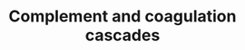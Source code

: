 ---
annotations:
- type: Pathway Ontology
  value: coagulation cascade pathway
- type: Pathway Ontology
  value: complement system pathway
authors:
- 169.230.77.174
- MaintBot
- Thomas
- Khanspers
- AlexanderPico
- Christine Chichester
- Ddigles
- Egonw
- Mkutmon
- Eweitz
description: 'The complement system is a proteolytic cascade in blood plasma and a
  mediator of innate immunity, a nonspecific defense mechanism against pathogens.
  There are three pathways of complement activation: the classical pathway, the lectin
  pathway, and the alternative pathway. All of these pathways generate a crucial enzymatic
  activity that, in turn, generates the effector molecules of complement. The main
  consequences of complement activation are the opsonization of pathogens, the recruitment
  of inflammatory and immunocompetent cells, and the direct killing of pathogens.
  Blood coagulation is another series of proenzyme-to-serine protease conversions,
  culminating the formation of thrombin, the enzyme responsible for the conversion
  of soluble fibrinogen to the insoluble fibrin clot. Protease-activated receptors,
  such as those activated by thrombin, are members of G protein-coupled receptors
  and function as a mediator of innate immunity. The kallikrein-kinin system is an
  endogenous metabolic cascade, triggering of which results in the release of vasoactive
  kinins (bradykinin-related peptides). Kinin peptides are implicated in many physiological
  and pathological processes including the regulation of blood pressure and sodium
  homeostasis, inflammatory processes, and the cardioprotective effects of preconditioning.
  Source: [http://www.genome.jp/dbget-bin/www_bget?pathway:map04610 KEGG]'
last-edited: 2021-05-16
organisms:
- Rattus norvegicus
redirect_from:
- /index.php/Pathway:WP547
- /instance/WP547
schema-jsonld:
- '@context': https://schema.org/
  '@id': https://wikipathways.github.io/pathways/WP547.html
  '@type': Dataset
  creator:
    '@type': Organization
    name: WikiPathways
  description: 'The complement system is a proteolytic cascade in blood plasma and
    a mediator of innate immunity, a nonspecific defense mechanism against pathogens.
    There are three pathways of complement activation: the classical pathway, the
    lectin pathway, and the alternative pathway. All of these pathways generate a
    crucial enzymatic activity that, in turn, generates the effector molecules of
    complement. The main consequences of complement activation are the opsonization
    of pathogens, the recruitment of inflammatory and immunocompetent cells, and the
    direct killing of pathogens. Blood coagulation is another series of proenzyme-to-serine
    protease conversions, culminating the formation of thrombin, the enzyme responsible
    for the conversion of soluble fibrinogen to the insoluble fibrin clot. Protease-activated
    receptors, such as those activated by thrombin, are members of G protein-coupled
    receptors and function as a mediator of innate immunity. The kallikrein-kinin
    system is an endogenous metabolic cascade, triggering of which results in the
    release of vasoactive kinins (bradykinin-related peptides). Kinin peptides are
    implicated in many physiological and pathological processes including the regulation
    of blood pressure and sodium homeostasis, inflammatory processes, and the cardioprotective
    effects of preconditioning. Source: [http://www.genome.jp/dbget-bin/www_bget?pathway:map04610
    KEGG]'
  keywords:
  - C4bp
  - C1qa
  - F13b
  - C2
  - C8b
  - Klkb1
  - Plau
  - RGD:727845
  - Serpina1
  - Plaur
  - F2r
  - C7
  - F3
  - RGD:735225
  - C6
  - C5r1
  - Thbd
  - F5
  - Plg
  - Serpinf2
  - C4a
  - Serpine1
  - Kng1
  - Cd59
  - Masp2
  - Cfi
  - Cr2
  - Fgb
  - Serpinc1
  - A2m
  - Serpind1
  - F2
  - C3
  - C1r
  - F10
  - F7
  - Proc
  - Mcp
  - Tfpi
  - C3ar1
  - Bradykinin
  - F12
  - Plat
  - Masp1
  - Bdkrb1
  - H2-Bf
  - Hc
  - Serpina5
  - Adn
  - Cfh
  - Pros1
  - Daf1
  - C9
  - Cpb2
  - C1qb
  - Mbl1
  - F9
  - Crry
  - RGD:621759
  - F11
  - C1s
  - Daf2
  - C1qg
  license: CC0
  name: Complement and coagulation cascades
seo: CreativeWork
title: Complement and coagulation cascades
wpid: WP547
---